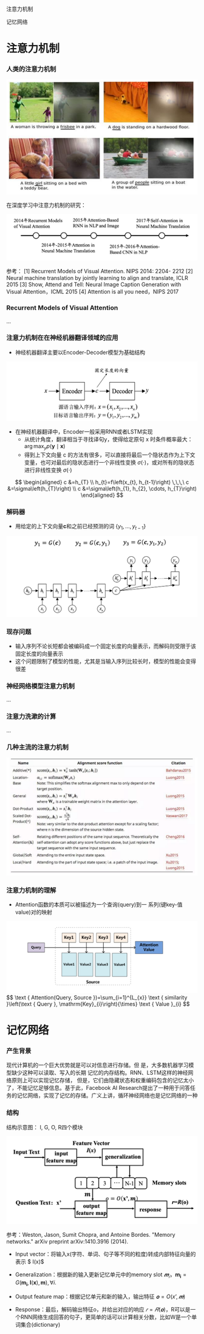 注意力机制

记忆网络





# 注意力机制

### 人类的注意力机制

<img src="./PIC/Attention/3.png" alt="3" style="zoom:50%;" />

在深度学习中注意力机制的研究：

<img src="./PIC/Attention/1.png" alt="1" style="zoom:50%;" />

参考：
[1] Recurrent Models of Visual Attention. NIPS 2014: 2204- 2212
[2] Neural machine translation by jointly learning to align and translate, ICLR 2015
[3] Show, Attend and Tell: Neural Image Caption Generation with Visual Attention，ICML 2015
[4] Attention is all you need，NIPS 2017

### Recurrent Models of Visual Attention

...

### 注意力机制在在神经机器翻译领域的应用

- 神经机器翻译主要以Encoder-Decoder模型为基础结构

<img src="./PIC/Attention/4.png" alt="4" style="zoom:50%;" />

- 在神经机器翻译中，Encoder一般采用RNN或者LSTM实现
  - 从统计角度，翻译相当于寻找译句y，使得给定原句 x 时条件概率最大：$\arg \max _{y} p(\boldsymbol{y} \mid \boldsymbol{x})$
  - 得到上下文向量 c 的方法有很多，可以直接将最后一个隐状态作为上下文变量，也可对最后的隐状态进行一个非线性变换 $σ(⋅)$，或对所有的隐状态进行非线性变换 $σ(⋅)$

$$
\begin{aligned} c &=h_{T} \\ h_{t}=f\left(x_{t}, h_{t-1}\right) \,\,\,\  c &=\sigma\left(h_{T}\right) \\ c &=\sigma\left(h_{1}, h_{2}, \cdots, h_{T}\right) \end{aligned}
$$

### 解码器

- 用给定的上下文向量**c**和之前已经预测的词 $\{y_1,...,y_{t-1}\}$

<img src="./PIC/Attention/5.png" alt="5" style="zoom:50%;" />

### 现存问题

-  输入序列不论长短都会被编码成一个固定长度的向量表示，而解码则受限于该固定长度的向量表示
- 这个问题限制了模型的性能，尤其是当输入序列比较长时，模型的性能会变得很差

### 神经网络模型注意力机制

...

### 注意力洗漱的计算

...

### 几种主流的注意力机制

<img src="./PIC/Attention/6.png" alt="6" style="zoom:50%;" />

### 注意力机制的理解

- Attention函数的本质可以被描述为一个查询(query)到一 系列(键key-值value)对的映射

<img src="./PIC/Attention/7.png" alt="7" style="zoom:50%;" />
$$
\text { Attention(Query, Source })=\sum_{i=1}^{L_{x}} \text { similarity }\left(\text { Query }, \mathrm{Key}_{i}\right){\times} \text { Value }_{i}
$$






















# 记忆网络

### 产生背景

现代计算机的一个巨大优势就是可以对信息进行存储。但 是，大多数机器学习模型缺少这种可以读取、写入的长期 记忆的内存结构。RNN、LSTM这样的神经网络原则上可以实现记忆存储， 但是，它们由隐藏状态和权重编码包含的记忆太小了，不能记忆足够信息。基于此，Facebook AI Research提出了一种用于问答任务的记忆网络，实现了记忆的存储。广义上讲，循环神经网络也是记忆网络的一种

### 结构

结构示意图： I, G, O, R四个模块

<img src="./PIC/Attention/2.png" alt="2" style="zoom:50%;" />

参考：Weston, Jason, Sumit Chopra, and Antoine Bordes. "Memory networks." arXiv preprint arXiv:1410.3916 (2014).

- Input vector：将输入x(字符、单词、句子等不同的粒度)转成内部特征向量的表示 $ I(x)$
- Generalization：根据新的输入更新记忆单元中的memory slot $𝒎_𝑖$，$\boldsymbol{m}_{\boldsymbol{i}}=G\left(\boldsymbol{m}_{\boldsymbol{i}}, \boldsymbol{I}(\boldsymbol{x}), \boldsymbol{m}\right), \forall i$.

- Output feature map：根据记忆单元和新的输入，输出特征 $𝐨 = O (x’, 𝒎)$

- Response：最后，解码输出特征o，并给出对应的响应 $𝑟 = 𝑅 (𝐨)$，R可以是一个RNN网络生成回答的句子，更简单的话可以计算相关分数，比如W是一个单词集合(dictionary)











































